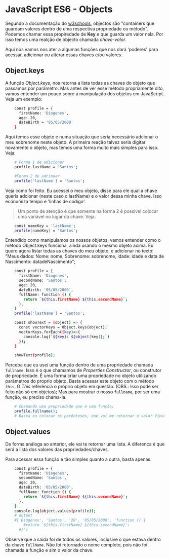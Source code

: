 # JavaScript ES6 - Objects
Segundo a documentação do [w3schools](http://www.w3schools.com), objectos são "containers que guardam valores dentro de uma respectiva propriedade ou método". Podemos chamar essa propiredade de **Key** e que guarda um valor nela. Por isso temos uma realção de objecto chamada *chave-valor*.

Aqui nós vamos nos ater a algumas funções que nos dará 'poderes' para acessar, adicionar ou alterar essas chaves e/ou valores.

## Object.keys
A função *Object.keys*, nos retorna a lista todas as chaves do objeto que passamos por parâmetro. Mas antes de ver esse método propriamente dito, vamos entender um pouco sobre a manipulação dos objetos em JavaScript.
Veja um exemplo: 
```sh 
    const profile = {
      firstName: 'Diogenes',
      age: 20,
      dateBirth = '05/05/2000'
    }
```
Aqui temos esse objeto e numa situação que seria necessário adcionar o meu sobrenome neste objeto. A primeira reação talvez seria digitar novamente o objeto, mas temos uma forma muito mais simples para isso. Veja:
```sh
    # Forma 1 de adicionar
    profile.lastName = 'Santos';

    #Forma 2 de adcionar
    profile['lastName'] = 'Santos';
```
Veja como foi feito. Eu acessei o meu objeto, disse para ele qual a chave queria adcionar (neste caso o lastName) e o valor dessa minha chave. Isso economiza tempo e 'linhas de código'.

> Um ponto de atenção é que somente na forma 2 é possível colocar uma variável no lugar da chave. Veja:
```sh 
    const nameKey = 'lastName';
    profile[nameKey] = 'Santos';
```
Entendido como manipulamos os nossos objetos, vamos entender como o método Object.keys funciona, ainda usando o mesmo objeto acima. Eu quero agora listar todas as chaves do meu objeto, e adicionar no texto: "Meus dados: Nome: nome, Sobrenome: sobrenome, idade: idade e data de Nascimento: datadeNascimento";
```sh 
    const profile = {
      firstName: 'Diogenes',
      secondName: 'Santos',
      age: 20,
      dateBirth: '05/05/2000',
      fullName: function () {
        return `${this.firstName} ${this.secondName}`;
      },
    }
    profile['lastName'] = 'Santos';

    const showText = (object) => {
      const vectorKeys = Object.keys(object);
      vectorKeys.forEach((key)=>{
        console.log(`${key}: ${object[key]};`)
      });
    }

    showText(profile);
```
Perceba que eu usei uma função dentro de uma propriedade chamada `fullname`. Isso é o que chamamos de *Properties Constructor*, ou construtor de propriedade. É uma forma criar uma propriedade no objeto utilizando parâmetros do proprio objeto. Basta acessar este objeto com o método `this`. O *This* referência o próprio objeto em questão. (OBS.: Isso pode ser feito não só em objetos);
Mas para mostrar o nosso `fullname`, por ser uma função, eu preciso chama-la. 

```sh 
    # Chamando uma propriedade que é uma função;
    profile.fullname();
    # Basta eu colocar os parênteses, que vai me retornar o valor final da função.
```
## Object.values
De forma análoga ao anterior, ele vai te retornar uma lista. A diferença é que será a lista dos valores das propriedades/chaves. 

Para acessar essa função é tão simples quanto a outra, basta apenas:

```sh
    const profile = {
      firstName: 'Diogenes',
      secondName: 'Santos',
      age: 20,
      dateBirth: '05/05/2000',
      fullName: function () {
        return `${this.firstName} ${this.secondName}`;
      },
    }
    console.log(object.values(profile));
    # output
    #['Diogenes', 'Santos', '20', '05/05/2000', 'function () {
        #return `${this.firstName} ${this.secondName}`;
      #}']
```
Observe que a saída foi de todos os valores, inclusive o que estava dentro da chave `fullName`. Não foi retornado o nome completo, pois não foi chamada a função e sim  o valor da chave.


